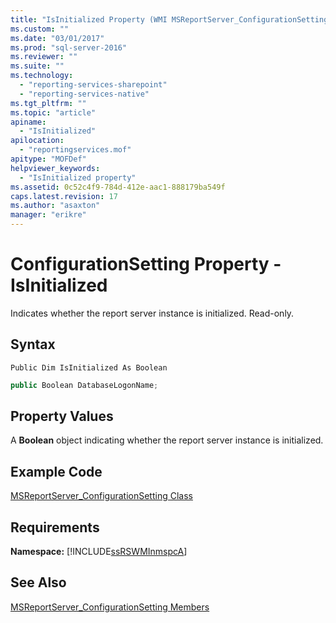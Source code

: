 ```yaml
---
title: "IsInitialized Property (WMI MSReportServer_ConfigurationSetting) | Microsoft Docs"
ms.custom: ""
ms.date: "03/01/2017"
ms.prod: "sql-server-2016"
ms.reviewer: ""
ms.suite: ""
ms.technology: 
  - "reporting-services-sharepoint"
  - "reporting-services-native"
ms.tgt_pltfrm: ""
ms.topic: "article"
apiname: 
  - "IsInitialized"
apilocation: 
  - "reportingservices.mof"
apitype: "MOFDef"
helpviewer_keywords: 
  - "IsInitialized property"
ms.assetid: 0c52c4f9-784d-412e-aac1-888179ba549f
caps.latest.revision: 17
ms.author: "asaxton"
manager: "erikre"
---
```

# ConfigurationSetting Property - IsInitialized
  Indicates whether the report server instance is initialized. Read-only.  
  
## Syntax  
  
```vb#  
Public Dim IsInitialized As Boolean  
```  
  
```c#  
public Boolean DatabaseLogonName;  
```  
  
## Property Values  
 A **Boolean** object indicating whether the report server instance is initialized.  
  
## Example Code  
 [MSReportServer_ConfigurationSetting Class](../../reporting-services/wmi-provider-library-reference/msreportserver-configurationsetting-class.md)  
  
## Requirements  
 **Namespace:** [!INCLUDE[ssRSWMInmspcA](../../reporting-services/wmi-provider-library-reference/includes/ssrswminmspca-md.md)]  
  
## See Also  
 [MSReportServer_ConfigurationSetting Members](../../reporting-services/wmi-provider-library-reference/msreportserver-configurationsetting-members.md)  
  
  